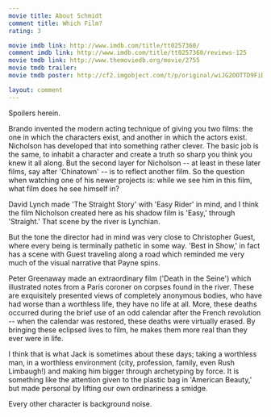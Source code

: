 ```yaml
---
movie title: About Schmidt
comment title: Which Film?
rating: 3

movie imdb link: http://www.imdb.com/title/tt0257360/
comment imdb link: http://www.imdb.com/title/tt0257360/reviews-125
movie tmdb link: http://www.themoviedb.org/movie/2755
movie tmdb trailer: 
movie tmdb poster: http://cf2.imgobject.com/t/p/original/wiJG2OOTTD9FiDGjXbd8JGmyHJa.jpg

layout: comment
---
```


Spoilers herein.

Brando invented the modern acting technique of giving you two films: the one in which the characters exist, and another in which the actors exist. Nicholson has developed that into something rather clever. The basic job is the same, to inhabit a character and create a truth so sharp you think you knew it all along. But the second layer for Nicholson -- at least in these later films, say after 'Chinatown' -- is to reflect another film. So the question when watching one of his newer projects is: while we see him in this film, what film does he see himself in?

David Lynch made 'The Straight Story' with 'Easy Rider' in mind, and I think the film Nicholson created here as his shadow film is 'Easy,' through 'Straight.' That scene by the river is Lynchian.

But the tone the director had in mind was very close to Christopher Guest, where every being is terminally pathetic in some way. 'Best in Show,' in fact has a scene with Guest traveling along a road which reminded me very much of the visual narrative that Payne spins.

Peter Greenaway made an extraordinary film ('Death in the Seine') which illustrated notes from a Paris coroner on corpses found in the river. These are exquisitely presented views of completely anonymous bodies, who have had worse than a worthless life, they have no life at all. More, these deaths occurred during the brief use of an odd calendar after the French revolution -- when the calendar was restored, these deaths were virtually erased. By bringing these eclipsed lives to film, he makes them more real than they ever were in life. 

I think that is what Jack is sometimes about these days; taking a worthless man, in a worthless environment (city, profession, family, even Rush Limbaugh!) and making him bigger through archetyping by force. It is something like the attention given to the plastic bag in 'American Beauty,' but made personal by lifting our own ordinariness a smidge.

Every other character is background noise.